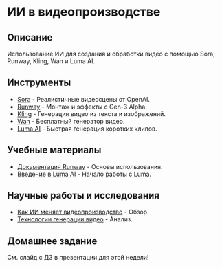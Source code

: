 
# ИИ в видеопроизводстве

## Описание
Использование ИИ для создания и обработки видео с помощью Sora, Runway, Kling, Wan и Luma AI.

## Инструменты
- [Sora](https://openai.com/sora/) - Реалистичные видеосцены от OpenAI.
- [Runway](https://runwayml.com/) - Монтаж и эффекты с Gen-3 Alpha.
- [Kling](https://kling.ai/) - Генерация видео из текста и изображений.
- [Wan](https://www.alibabacloud.com/product/ai) - Бесплатный генератор видео.
- [Luma AI](https://lumalabs.ai/) - Быстрая генерация коротких клипов.

## Учебные материалы
- [Документация Runway](https://docs.runwayapp.ai/) - Основы использования.
- [Введение в Luma AI](https://lumalabs.ai/docs) - Начало работы с Luma.

## Научные работы и исследования
- [Как ИИ меняет видеопроизводство](https://www.forbes.com/sites/forbescommunicationscouncil/2023/04/18/how-ai-is-changing-video-production/) - Обзор.
- [Технологии генерации видео](https://www.technologyreview.com/2023/03/16/1070172/ai-video-generation-sora-openai/) - Анализ.

## Домашнее задание
См. слайд с ДЗ в презентации для этой недели!

